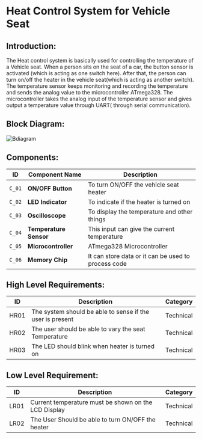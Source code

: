 # Heat Control System for Vehicle Seat
## Introduction:
The Heat control system is basically used for controlling the temperature of a Vehicle seat. When a person sits on the seat of a car, the button sensor is activated (which is acting as one switch here). After that, the person can turn on/off the heater in the vehicle seat(which is acting as another switch). The temperature sensor keeps monitoring and recording the temperature and sends the analog value to the microcontroller ATmega328. The microcontroller takes the analog input of the temperature sensor and gives output a temperature value through UART( through serial communication).

## Block Diagram:
![Bdiagram](https://user-images.githubusercontent.com/73360521/155751182-47997810-4248-401a-a577-e524d1efdf4c.png)

## Components:
| ID | Component Name | Description |
| --- | --- | --- |
| `C_01` | **ON/OFF Button** | To turn ON/OFF the vehicle seat heater |
| `C_02` | **LED Indicator** | To indicate if the heater is turned on |
| `C_03` | **Oscilloscope** | To display the temperature and other things |
| `C_04` | **Temperature Sensor** | This input can give the current temperature |
| `C_05` | **Microcontroller** | ATmega328 Microcontroller |
| `C_06` | **Memory Chip** | It can store data or it can be used to process code |

## High Level Requirements:
| ID | Description | Category |
| --- | --- | --- | 
| HR01 | The system should be able to sense if the user is present | Technical | 
| HR02 | The user should be able to vary the seat Temperature | Technical |  
| HR03 | The LED should blink when heater is turned on | Technical |  

## Low Level Requirement:
| ID | Description | Category |
| --- | --- | --- | 
| LR01 | Current temperature must be shown on the LCD Display | Technical | 
| LR02 | The User Should be able to turn ON/OFF the heater | Technical |  



